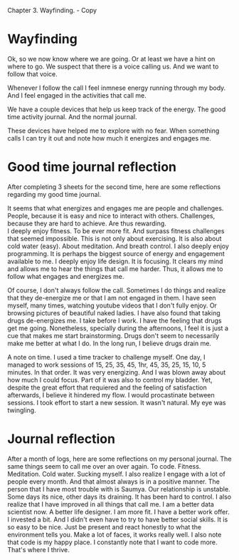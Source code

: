 Chapter 3. Wayfinding. - Copy

# Wayfinding
Ok, so we now know where we are going. Or at least we have a hint on where to go. We suspect that there is a voice calling us. And we want to follow that voice. 

Whenever I follow the call I feel inmnese energy running through my body. And I feel engaged in the activities that call me. 

We have a couple devices that help us keep track of the energy. The good time activity journal. And the normal journal. 

These devices have helped me to explore with no fear. When something calls I can try it out and note how much it energizes and engages me. 

# Good time journal reflection
After completing 3 sheets for the second time, here are some reflections regarding my good time journal. 

It seems that what energizes and engages me are people and challenges. 
People, because it is easy and nice to interact with others. 
Challenges, because they are hard to achieve. Are thus rewarding.  
I deeply enjoy fitness. To be ever more fit. And surpass fitness challenges that seemed impossible. This is not only about exercising. It is also about cold water (easy). About meditation. And breath control. 
I also deeply enjoy programming. It is perhaps the biggest source of energy and engagement available to me. 
I deeply enjoy life design. It is focusing. It clears my mind and allows me to hear the things that call me harder. Thus, it allows me to follow what engages and energizes me. 

Of course, I don't always follow the call. 
Sometimes I do things and realize that they de-energize me or that I am not engaged in them. 
I have seen myself, many times, watching youtube videos that I don't fully enjoy. 
Or browsing pictures of beautiful naked ladies.
I have also found that taking drugs de-energizes me. I take before I work. I have the feeling that drugs get me going. Nonetheless, specially during the afternoons, I feel it is just a cue that makes me start brainstorming. Drugs don't seem to necessarily make me better at what I do. In the long run, I believe drugs drain me. 

A note on time. I used a time tracker to challenge myself. One day, I managed to work sessions of 15, 25, 35, 45, 1hr, 45, 35, 25, 15, 10, 5 minutes. In that order. It was very energizing. And I was blown away about how much I could focus. Part of it was also to control my bladder. Yet, despite the great effort that requiered and the feeling of satisfaction afterwards, I believe it hindered my flow. I would procastinate between sessions. I took effort to start a new session. It wasn't natural. My eye was twingling. 

# Journal reflection
After a month of logs, here are some reflections on my personal journal.
The same things seem to call me over an over again. 
To code. Fitness. Meditation. Cold water. Sucking myself. 
I also realize I engage with a lot of people every month. And that almost always is in a positive manner. 
The person that I have most trouble with is Saumya. Our relationship is unstable. Some days its nice, other days its draining. It has been hard to control. 
I also realize that I have improved in all things that call me. 
I am a better data scientist now. A better life designer. 
I am more fit. I have a better work offer. 
I invested a bit. 
And I didn't even have to try to have better social skills. It is so easy to be nice. Just be present and react honestly to what the environment tells you. Make a lot of faces, it works really well. 
I also note that code is my happy place. I constantly note that I want to code more. That's where I thrive. 
